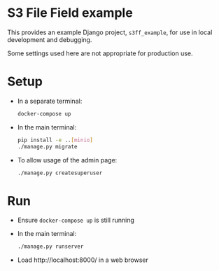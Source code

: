 # S3 File Field example

This provides an example Django project, `s3ff_example`,
for use in local development and debugging.

Some settings used here are not appropriate for production use.

# Setup
* In a separate terminal:
  ```bash
  docker-compose up
  ```

* In the main terminal:
  ```bash
  pip install -e ..[minio]
  ./manage.py migrate
  ```

* To allow usage of the admin page:
  ```bash
  ./manage.py createsuperuser
  ```

# Run
* Ensure `docker-compose up` is still running

* In the main terminal:
  ```bash
  ./manage.py runserver
  ```

* Load http://localhost:8000/ in a web browser
